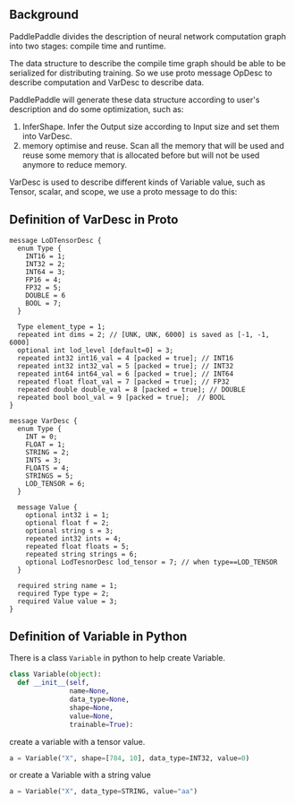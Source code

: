 ## Background
PaddlePaddle divides the description of neural network computation graph into two stages: compile time and runtime.

The data structure to describe the compile time graph should be able to be serialized for distributing training. So we use proto message OpDesc to describe computation and VarDesc to describe data.

PaddlePaddle will generate these data structure according to user's description and do some optimization, such as:

1. InferShape. Infer the Output size according to Input size and set them into VarDesc.
1. memory optimise and reuse. Scan all the memory that will be used and reuse some memory that is allocated before but will not be used anymore to reduce memory.

VarDesc is used to describe different kinds of Variable value, such as Tensor, scalar, and scope, we use a proto message to do this:

## Definition of VarDesc in Proto

```
message LoDTensorDesc {
  enum Type {
    INT16 = 1;
    INT32 = 2;
    INT64 = 3;
    FP16 = 4;
    FP32 = 5;
    DOUBLE = 6
    BOOL = 7;
  }

  Type element_type = 1;
  repeated int dims = 2; // [UNK, UNK, 6000] is saved as [-1, -1, 6000]
  optional int lod_level [default=0] = 3;
  repeated int32 int16_val = 4 [packed = true]; // INT16
  repeated int32 int32_val = 5 [packed = true]; // INT32
  repeated int64 int64_val = 6 [packed = true]; // INT64
  repeated float float_val = 7 [packed = true]; // FP32
  repeated double double_val = 8 [packed = true]; // DOUBLE
  repeated bool bool_val = 9 [packed = true];  // BOOL
}

message VarDesc {
  enum Type {
    INT = 0;
    FLOAT = 1;
    STRING = 2;
    INTS = 3;
    FLOATS = 4;
    STRINGS = 5;
    LOD_TENSOR = 6;
  }

  message Value {
    optional int32 i = 1;
    optional float f = 2;
    optional string s = 3;
    repeated int32 ints = 4;
    repeated float floats = 5;
    repeated string strings = 6;
    optional LodTesnorDesc lod_tensor = 7; // when type==LOD_TENSOR
  }

  required string name = 1;
  required Type type = 2;
  required Value value = 3;
}

```

## Definition of Variable in Python

There is a class `Variable` in python to help create Variable.

```python
class Variable(object):
  def __init__(self,
               name=None,
               data_type=None,
               shape=None,
               value=None,
               trainable=True):
```

create a variable with a tensor value.

```python
a = Variable("X", shape=[784, 10], data_type=INT32, value=0)
```

or create a Variable with a string value

```python
a = Variable("X", data_type=STRING, value="aa")
```

